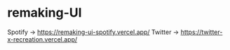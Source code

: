 # remaking-UI
Spotify -> https://remaking-ui-spotify.vercel.app/
Twitter -> https://twitter-x-recreation.vercel.app/
